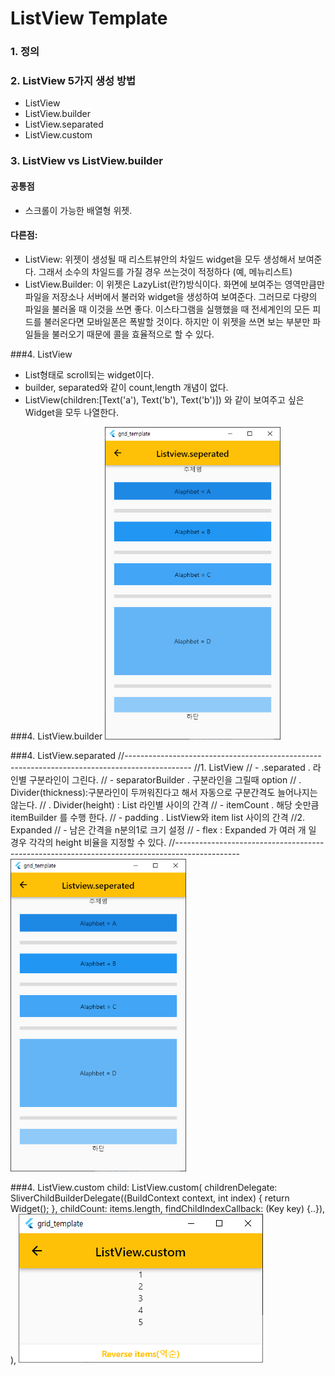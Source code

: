 # ListView Template

### 1. 정의

### 2. ListView 5가지 생성 방법
   - ListView
   - ListView.builder
   - ListView.separated
   - ListView.custom

### 3. ListView vs ListView.builder
#### 공통점
 - 스크롤이 가능한 배열형 위젯.

#### 다른점:
 - ListView: 위젯이 생성될 때 리스트뷰안의 차일드 widget을 모두 생성해서 보여준다. 
             그래서 소수의 차일드를 가질 경우 쓰는것이 적정하다
             (예, 메뉴리스트)
 - ListView.Builder: 이 위젯은 LazyList(란?)방식이다. 
    화면에 보여주는 영역만큼만 파일을 저장소나 서버에서 불러와 widget을 생성하여 보여준다.
    그러므로 다량의 파일을 불러올 때 이것을 쓰면 좋다. 
    이스타그램을 실행했을 때 전세계인의 모든 피드를 불러온다면 모바일폰은 폭발할 것이다. 
    하지만 이 위젯을 쓰면 보는 부분만 파일들을 불러오기 때문에 콜을 효율적으로 할 수 있다.

###4. ListView
 - List형태로 scroll되는 widget이다.
 - builder, separated와 같이 count,length 개념이 없다.
 - ListView(children:[Text('a'), Text('b'), Text('b')]) 와 같이 보여주고 싶은 Widget을 모두 나열한다.

###4. ListView.builder
 <img src="./README_images/listview_seperated_100.png" height="500">

###4. ListView.separated
        //----------------------------------------------------------------------------------------------
        //1. ListView
        //   - .separated       . 라인별 구분라인이 그린다.
        //   - separatorBuilder . 구분라인을 그릴때 option
        //                      . Divider(thickness):구분라인이 두꺼워진다고 해서 자동으로 구분간격도 늘어나지는 않는다.
        //                      . Divider(height)   : List 라인별 사이의 간격
        //   - itemCount . 해당 숫만큼 itemBuilder 를 수행 한다.
        //   - padding   . ListView와 item list 사이의 간격
        //2. Expanded
        //   - 남은 간격을 n분의1로 크기 설정
        //   - flex : Expanded 가 여러 개 일 경우 각각의 height 비율을 지정할 수 있다.
        //----------------------------------------------------------------------------------------------
 <img src="./README_images/listview_seperated_100.png" height="500">

###4. ListView.custom
        child: ListView.custom(
            childrenDelegate: SliverChildBuilderDelegate((BuildContext context, int index) {
                return Widget();
            },
            childCount: items.length,
            findChildIndexCallback: (Key key) {..}),
        ),
 <img src="./README_images/listview_custom_100.png">
 